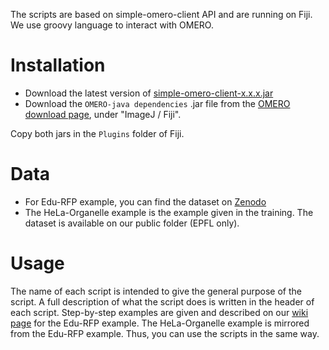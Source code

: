 The scripts are based on simple-omero-client API and are running on Fiji. We use groovy language to interact with OMERO.


# Installation

- Download the latest version of [simple-omero-client-x.x.x.jar](https://github.com/GReD-Clermont/simple-omero-client/releases) 
- Download the `OMERO-java dependencies` .jar file from the [OMERO download page](https://www.openmicroscopy.org/omero/downloads/), under "ImageJ / Fiji".

Copy both jars in the `Plugins` folder of Fiji. 

# Data

- For Edu-RFP example, you can find the dataset on [Zenodo](https://zenodo.org/records/4248921)
- The HeLa-Organelle example is the example given in the training. The dataset is available on our public folder (EPFL only).

# Usage

The name of each script is intended to give the general purpose of the script. A full description of what the script does is written in the header of each script.
Step-by-step examples are given and described on our [wiki page](https://wiki-biop.epfl.ch/en/data-management/omero/fiji) for the Edu-RFP example. The HeLa-Organelle example is mirrored from the Edu-RFP example. Thus, you can use the scripts in the same way.